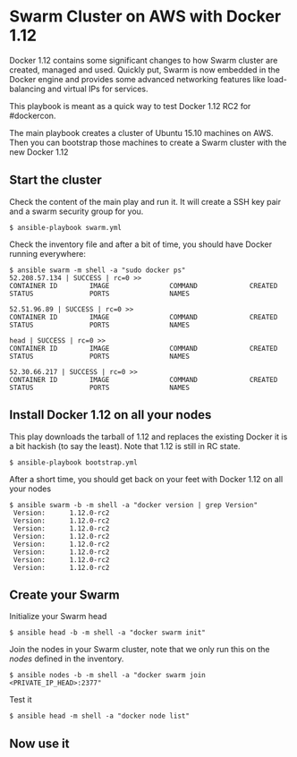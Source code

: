 # Swarm Cluster on AWS with Docker 1.12

Docker 1.12 contains some significant changes to how Swarm cluster are created, managed and used.
Quickly put, Swarm is now embedded in the Docker engine and provides some advanced networking features like load-balancing and virtual IPs for services.

This playbook is meant as a quick way to test Docker 1.12 RC2 for #dockercon. 

The main playbook creates a cluster of Ubuntu 15.10 machines on AWS.
Then you can bootstrap those machines to create a Swarm cluster with the new Docker 1.12

## Start the cluster

Check the content of the main play and run it.
It will create a SSH key pair and a swarm security group for you.

```
$ ansible-playbook swarm.yml
```

Check the inventory file and after a bit of time, you should have Docker running everywhere:

```
$ ansible swarm -m shell -a "sudo docker ps"
52.208.57.134 | SUCCESS | rc=0 >>
CONTAINER ID        IMAGE               COMMAND             CREATED             STATUS              PORTS               NAMES

52.51.96.89 | SUCCESS | rc=0 >>
CONTAINER ID        IMAGE               COMMAND             CREATED             STATUS              PORTS               NAMES

head | SUCCESS | rc=0 >>
CONTAINER ID        IMAGE               COMMAND             CREATED             STATUS              PORTS               NAMES

52.30.66.217 | SUCCESS | rc=0 >>
CONTAINER ID        IMAGE               COMMAND             CREATED             STATUS              PORTS               NAMES
```

## Install Docker 1.12 on all your nodes 

This play downloads the tarball of 1.12 and replaces the existing Docker it is a bit hackish (to say the least).
Note that 1.12 is still in RC state.

```
$ ansible-playbook bootstrap.yml
```

After a short time, you should get back on your feet with Docker 1.12 on all your nodes

```
$ ansible swarm -b -m shell -a "docker version | grep Version"
 Version:      1.12.0-rc2
 Version:      1.12.0-rc2
 Version:      1.12.0-rc2
 Version:      1.12.0-rc2
 Version:      1.12.0-rc2
 Version:      1.12.0-rc2
 Version:      1.12.0-rc2
 Version:      1.12.0-rc2
```

## Create your Swarm

Initialize your Swarm head

```
$ ansible head -b -m shell -a "docker swarm init"
```

Join the nodes in your Swarm cluster, note that we only run this on the _nodes_ defined in the inventory.

```
$ ansible nodes -b -m shell -a "docker swarm join <PRIVATE_IP_HEAD>:2377"
```

Test it

```
$ ansible head -m shell -a "docker node list"
```

## Now use it
